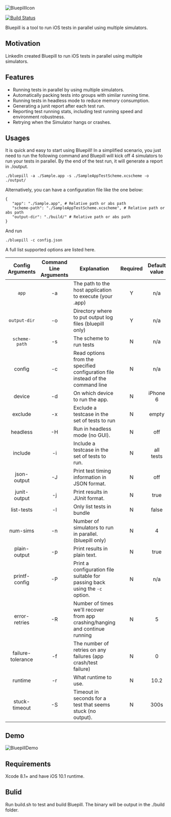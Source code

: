 
![BluepillIcon](doc/img/bluepill_text.png)

[![Build Status](https://travis-ci.org/linkedin/bluepill.svg?branch=master)](https://travis-ci.org/linkedin/bluepill)

Bluepill is a tool to run iOS tests in parallel using multiple simulators.

## Motivation

LinkedIn created Bluepill to run iOS tests in parallel using multiple simulators.

## Features

-  Running tests in parallel by using multiple simulators.
-  Automatically packing tests into groups with similar running time.
-  Running tests in headless mode to reduce memory consumption.
-  Generating a junit report after each test run.
-  Reporting test running stats, including test running speed and environment robustness.
-  Retrying when the Simulator hangs or crashes.

## Usages

It is quick and easy to start using Bluepill! In a simplified scenario, you just need to run the following command and Bluepill will kick off 4 simulators to run your tests in parallel. By the end of the test run, it will generate a report in ./output.

```
./bluepill -a ./Sample.app -s ./SampleAppTestScheme.xcscheme -o ./output/
```

Alternatively, you can have a configuration file like the one below:

```
{
   "app": "./Sample.app", # Relative path or abs path
   "scheme-path": "./SampleAppTestScheme.xcscheme", # Relative path or abs path
   "output-dir": "./build/" # Relative path or abs path
}
```

And run

```
./bluepill -c config.json
```

A full list supported options are listed here.


| Config Arguments   | Command Line Arguments | Explanation                                                                    | Required | Default value |
|:------------------:|:----------------------:|--------------------------------------------------------------------------------|:--------:|:-------------:|
|        `app`       |           -a           | The path to the host application to execute (your .app)                        |     Y    | n/a           |
|    `output-dir`    |           -o           | Directory where to put output log files (bluepill only)                        |     Y    | n/a           |
|    `scheme-path`   |           -s           | The scheme to run tests                                                        |     N    | n/a           |
|       config       |           -c           | Read options from the specified configuration file instead of the command line |     N    | n/a           |
|       device       |           -d           | On which device to run the app.                                                |     N    | iPhone 6      |
|       exclude      |           -x           | Exclude a testcase in the set of tests to run                                  |     N    | empty         |
|      headless      |           -H           | Run in headless mode (no GUI).                                                 |     N    | off           |
|       include      |           -i           | Include a testcase in the set of tests to run.                                 |     N    | all tests     |
|     json-output    |           -J           | Print test timing information in JSON format.                                  |     N    | off           |
|    junit-output    |           -j           | Print results in JUnit format.                                                 |     N    | true          |
|     list-tests     |           -l           | Only list tests in bundle                                                      |     N    | false         |
|      num-sims      |           -n           | Number of simulators to run in parallel. (bluepill only)                       |     N    | 4             |
|    plain-output    |           -p           | Print results in plain text.                                                   |     N    | true          |
|    printf-config   |           -P           | Print a configuration file suitable for passing back using the `-c` option.    |     N    | n/a           |
|    error-retries   |           -R           | Number of times we'll recover from app crashing/hanging and continue running   |     N    | 5             |
|  failure-tolerance |           -f           | The number of retries on any failures (app crash/test failure)                 |     N    | 0             |
|       runtime      |           -r           | What runtime to use.                                                           |     N    | 10.2          |
|    stuck-timeout   |           -S           | Timeout in seconds for a test that seems stuck (no output).                    |     N    | 300s          |

## Demo

![BluepillDemo](doc/img/demo.gif)

## Requirements

Xcode 8.1+ and have iOS 10.1 runtime.

## Bulid

Run build.sh to test and build Bluepill. The binary will be output in the ./build folder.
